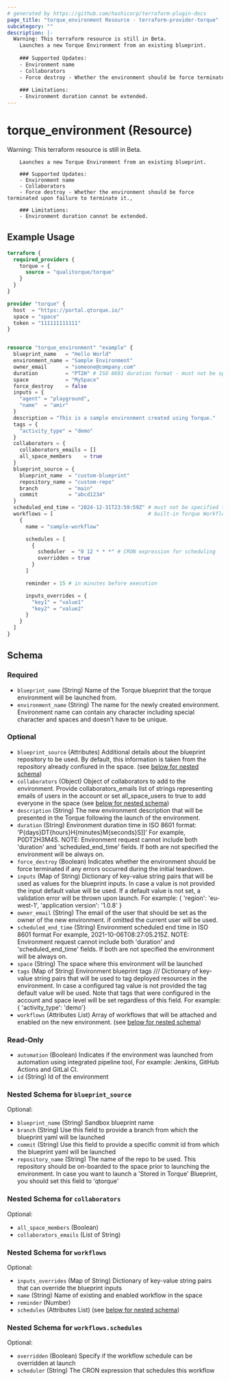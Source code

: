 ```yaml
---
# generated by https://github.com/hashicorp/terraform-plugin-docs
page_title: "torque_environment Resource - terraform-provider-torque"
subcategory: ""
description: |-
  Warning: This terraform resource is still in Beta.
  	Launches a new Torque Environment from an existing blueprint.
  	
  	### Supported Updates:
  	- Environment name
  	- Collaborators
  	- Force destroy - Whether the environment should be force terminated upon failure to terminate it.,
  	
  	### Limitations:
  	- Environment duration cannot be extended.
---
```


# torque_environment (Resource)

Warning: This terraform resource is still in Beta.

		Launches a new Torque Environment from an existing blueprint.
		
		### Supported Updates:
		- Environment name
		- Collaborators
		- Force destroy - Whether the environment should be force terminated upon failure to terminate it.,
		
		### Limitations:
		- Environment duration cannot be extended.

## Example Usage

```terraform
terraform {
  required_providers {
    torque = {
      source = "qualitorque/torque"
    }
  }
}

provider "torque" {
  host  = "https://portal.qtorque.io/"
  space = "space"
  token = "111111111111"
}


resource "torque_environment" "example" {
  blueprint_name   = "Hello World"
  environment_name = "Sample Environment"
  owner_email      = "someone@company.com"
  duration         = "PT2H" # ISO 8601 duration format - must not be specified together with scheduled_end_time. Both can be omitted to create always-on environment.
  space            = "MySpace"
  force_destroy    = false
  inputs = {
    "agent" = "playground",
    "name"  = "amir"
  }
  description = "This is a sample environment created using Torque."
  tags = {
    "activity_type" = "demo"
  }
  collaborators = {
    collaborators_emails = []
    all_space_members    = true
  }
  blueprint_source = {
    blueprint_name  = "custom-blueprint"
    repository_name = "custom-repo"
    branch          = "main"
    commit          = "abcd1234"
  }
  scheduled_end_time = "2024-12-31T23:59:59Z" # must not be specified together with duration. Both can be omitted to create always-on environment.
  workflows = [                               # built-in Torque Workflows
    {
      name = "sample-workflow"

      schedules = [
        {
          scheduler  = "0 12 * * *" # CRON expression for scheduling
          overridden = true
        }
      ]

      reminder = 15 # in minutes before execution

      inputs_overrides = {
        "key1" = "value1"
        "key2" = "value2"
      }
    }
  ]
}
```

<!-- schema generated by tfplugindocs -->
## Schema

### Required

- `blueprint_name` (String) Name of the Torque blueprint that the torque environment will be launched from.
- `environment_name` (String) The name for the newly created environment. Environment name can contain any character including special character and spaces and doesn't have to be unique.

### Optional

- `blueprint_source` (Attributes) Additional details about the blueprint repository to be used. By default, this information is taken from the repository already confiured in the space. (see [below for nested schema](#nestedatt--blueprint_source))
- `collaborators` (Object) Object of collaborators to add to the environment. Provide collaborators_emails list of strings representing emails of users in the account or set all_space_users to true to add everyone in the space (see [below for nested schema](#nestedatt--collaborators))
- `description` (String) The new environment description that will be presented in the Torque following the launch of the environment.
- `duration` (String) Environment duration time in ISO 8601 format: 'P{days}DT{hours}H{minutes}M{seconds}S]]' For example, P0DT2H3M4S. NOTE: Environment request cannot include both 'duration' and 'scheduled_end_time' fields.  If both are not specified the environment will be always on.
- `force_destroy` (Boolean) Indicates whether the environment should be force terminated if any errors occurred during the initial teardown.
- `inputs` (Map of String) Dictionary of key-value string pairs that will be used as values for the blueprint inputs. In case a value is not provided the input default value will be used. If a default value is not set, a validation error will be thrown upon launch. For example: { 'region': 'eu-west-1', 'application version': '1.0.8' }
- `owner_email` (String) The email of the user that should be set as the owner of the new environment. if omitted the current user will be used.
- `scheduled_end_time` (String) Environment scheduled end time in ISO 8601 format For example, 2021-10-06T08:27:05.215Z. NOTE: Environment request cannot include both 'duration' and 'scheduled_end_time' fields. If both are not specified the environment will be always on.
- `space` (String) The space where this environment will be launched
- `tags` (Map of String) Environment blueprint tags /// Dictionary of key-value string pairs that will be used to tag deployed resources in the environment. In case a configured tag value is not provided the tag default value will be used. Note that tags that were configured in the account and space level will be set regardless of this field. For example: { 'activity_type': 'demo'}
- `workflows` (Attributes List) Array of workflows that will be attached and enabled on the new environment. (see [below for nested schema](#nestedatt--workflows))

### Read-Only

- `automation` (Boolean) Indicates if the environment was launched from automation using integrated pipeline tool, For example: Jenkins, GitHub Actions and GitLal CI.
- `id` (String) Id of the environment

<a id="nestedatt--blueprint_source"></a>
### Nested Schema for `blueprint_source`

Optional:

- `blueprint_name` (String) Sandbox blueprint name
- `branch` (String) Use this field to provide a branch from which the blueprint yaml will be launched
- `commit` (String) Use this field to provide a specific commit id from which the blueprint yaml will be launched
- `repository_name` (String) The name of the repo to be used. This repository should be on-boarded to the space prior to launching the environment. In case you want to launch a 'Stored in Torque' Blueprint, you should set this field to 'qtorque'


<a id="nestedatt--collaborators"></a>
### Nested Schema for `collaborators`

Optional:

- `all_space_members` (Boolean)
- `collaborators_emails` (List of String)


<a id="nestedatt--workflows"></a>
### Nested Schema for `workflows`

Optional:

- `inputs_overrides` (Map of String) Dictionary of key-value string pairs that can override the blueprint inputs
- `name` (String) Name of existing and enabled workflow in the space
- `reminder` (Number)
- `schedules` (Attributes List) (see [below for nested schema](#nestedatt--workflows--schedules))

<a id="nestedatt--workflows--schedules"></a>
### Nested Schema for `workflows.schedules`

Optional:

- `overridden` (Boolean) Specify if the workflow schedule can be overridden at launch
- `scheduler` (String) The CRON expression that schedules this workflow
